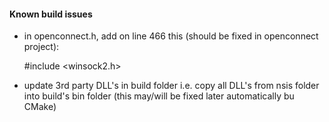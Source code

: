 #### Known build issues
- in openconnect.h, add on line 466 this (should be fixed in openconnect project):
	
	\#include <winsock2.h>

- update 3rd party DLL's in build folder i.e. copy all DLL's from nsis folder
into build's bin folder (this may/will be fixed later automatically bu CMake)
